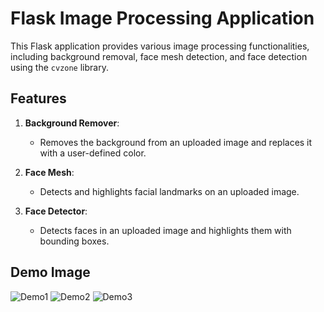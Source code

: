 # Flask Image Processing Application

This Flask application provides various image processing functionalities, including background removal, face mesh detection, and face detection using the `cvzone` library.

## Features

1. **Background Remover**:
   - Removes the background from an uploaded image and replaces it with a user-defined color.

2. **Face Mesh**:
   - Detects and highlights facial landmarks on an uploaded image.

3. **Face Detector**:
   - Detects faces in an uploaded image and highlights them with bounding boxes.

## Demo Image

![Demo1](path/to/image)
![Demo2](path/to/image)
![Demo3](path/to/image)

